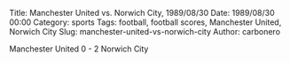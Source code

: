 Title: Manchester United vs. Norwich City, 1989/08/30
Date: 1989/08/30 00:00
Category: sports
Tags: football, football scores, Manchester United, Norwich City
Slug: manchester-united-vs-norwich-city
Author: carbonero


Manchester United 0 - 2 Norwich City
